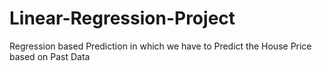 # Linear-Regression-Project
Regression based Prediction in which we have to Predict the House Price based on Past Data

